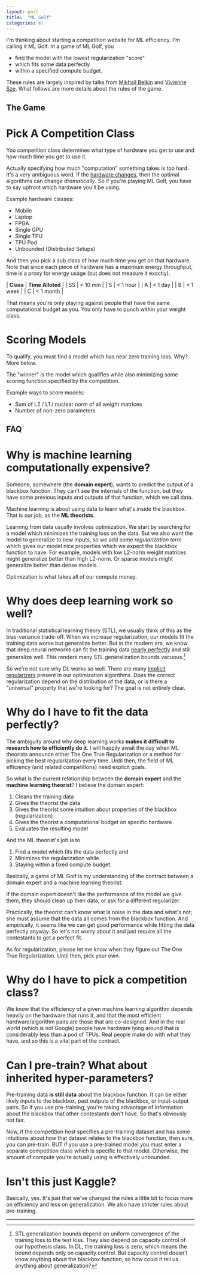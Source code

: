 ```yaml
---
layout: post
title:  "ML Golf"
categories: ml
---
```


I'm thinking about starting a competition website for ML efficiency. I'm calling
it ML Golf. In a game of ML Golf, you 

- find the model with the lowest regularization "score"
- which fits some data perfectly
- within a specified compute budget.

These rules are largely inspired by talks from [Mikhail
Belkin](https://www.youtube.com/watch?v=5-Kqb80h9rk&list=PLdDZb3TwJPZ5dqqg_S-rgJqSFeH4DQqFQ&index=15)
and [Vivienne
Sze](https://slideslive.com/38922815/efficient-processing-of-deep-neural-network-from-algorithms-to-hardware-architectures).
What follows are more details about the rules of the game.

## The Game

# Pick A Competition Class

You competition class determines what type of hardware you get to use and how much
time you get to use it.

Actually specifying how much "computation" something takes is too hard. It's
a very ambiguous word. If the [hardware
changes](https://slideslive.com/38922815/efficient-processing-of-deep-neural-network-from-algorithms-to-hardware-architectures),
then the optimal algorithms can change *dramatically*. So if you're playing ML
Golf, you have to say upfront which hardware you'll be using. 

Example hardware classes:
- Mobile 
- Laptop
- FPGA
- Single GPU 
- Single TPU
- TPU Pod
- Unbounded (Distributed Setups)

And then you pick a sub class of how much time you get on that hardware. Note
that since each piece of hardware has a maximum energy throughput, time is a
proxy for energy usage (but does not measure it exactly).

| **Class** | **Time Alloted** |
| SS    | < 10 min     |
| S     | < 1 hour     |
| A     | < 1 day      |
| B     | < 1 week     |
| C     | < 1 month    |

That means you're only playing against people that have the same computational budget as you. You only have to punch within your weight class. 

# Scoring Models

To qualify, you must find a model which has near zero training loss. Why? More below.

The "winner" is the model which qualifies while also minimizing some scoring
function specified by the competition.

Example ways to score models: 
- Sum of L2 / L1 / nuclear norm of all weight matrices
- Number of non-zero parameters

## FAQ

# Why is machine learning computationally expensive?

Someone, somewhere (the **domain expert**), wants to predict the output of a
blackbox function. They can't see the internals of the function, but they have
some previous inputs and outputs of that function, which we call data.

Machine learning is about using data to learn what's inside the blackbox. That
is our job, as the **ML theorists**.

Learning from data usually involves optimization. We start by searching for a
model which minimizes the training loss on the data. But we also want the model
to generalize to new inputs, so we add some *regularization term* which gives
our model nice properties which we expect the blackbox function to have. For
example, models with low L2-norm weight matrices might generalize better than
high L2-norm. Or sparse models might generalize better than dense models.

Optimization is what takes all of our compute money.

# Why does deep learning work so well?

In traditional statistical learning theory (STL), we usually think of this as the
bias-variance trade-off. When we increase regularization, our models fit the
training data worse but generalize better. But in the modern era, we know that
deep neural networks can fit the training data [nearly perfectly](https://www.youtube.com/watch?v=5-Kqb80h9rk&list=PLdDZb3TwJPZ5dqqg_S-rgJqSFeH4DQqFQ&index=15) 
and still generalize well. This renders many STL generalization bounds vacuous.[^1]

[^1]: STL generalization bounds depend on uniform convergence of the training loss to the test loss. They also depend on capacity control of our hypothesis class. In DL, the training loss is zero, which means the bound depends only on capacity control. But capacity control doesn't know anything about the blackbox function, so how could it tell us anything about generalization?

So we're not sure why DL works so well. There are many [implicit
regularizers](https://arxiv.org/abs/1710.10686) present in our optimization
algorithms. Does the correct regularization depend on the distribution of the
data, or is there a "universal" property that we're looking for? The goal is not
entirely clear.

# Why do I have to fit the data perfectly?

The ambiguity around why deep learning works **makes it difficult to research
how to efficiently do it**. I will happily await the day when ML theorists
announce either The One True Regularization or a method for picking the best
regularization every time. Until then, the field of ML efficiency (and related
competitions) need explicit goals.

So what is the current relationship between the **domain expert** and the **machine
learning theorist**? I believe the domain expert:

1. Cleans the training data
2. Gives the theorist the data
3. Gives the theorist some intuition about properties of the blackbox (regularization)
4. Gives the theorist a computational budget on specific hardware
5. Evaluates the resulting model

And the ML theorist's job is to 

1. Find a model which fits the data perfectly and
2. Minimizes the regularization while
3. Staying within a fixed compute budget.

Basically, a game of ML Golf is my understanding of the contract between
a domain expert and a machine learning theorist.

If the domain expert doesn't like the performance of the model we give them,
they should clean up their data, or ask for a different regularizer.

Practically, the theorist can't know what is noise in the data and what's not;
she must assume that the data all comes from the blackbox function. And
empirically, it seems like we can get good performance while fitting the data
perfectly anyway. So let's not worry about it and just require all the
contestants to get a perfect fit.

As for regularization, please let me know when they figure out The One True
Regularization. Until then, pick your own.

# Why do I have to pick a competition class?

We know that the efficiency of a given machine learning algorithm depends
heavily on the hardware that runs it, and that the most efficient
hardware/algorithm pairs are those that are co-designed. And in the real world
(which is not Google) people have hardware lying around that is considerably
less than a pod of TPUs. Real people make do with what they have, and so this is
a vital part of the contract.

# Can I pre-train? What about inherited hyper-parameters?

Pre-training data **is still data** about the blackbox function. It can be
either likely inputs to the blackbox, past outputs of the blackbox, or
input-output pairs. So if you use pre-training, you're taking advantage of
information about the blackbox that other contestants don't have. So that's
obviously not fair.

Now, if the competition host specifies a pre-training dataset and has some
intuitions about how that dataset relates to the blackbox function, then sure,
you can pre-train. BUT if you use a pre-trained model you must enter a separate
competition class which is specific to that model. Otherwise, the amount of
compute you're actually using is effectively unbounded.

# Isn't this just Kaggle?

Basically, yes. It's just that we've changed the rules a little bit to focus
more on efficiency and less on generalization. We also have stricter rules about pre-training.

-----
